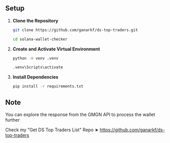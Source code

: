 ## Setup

1. **Clone the Repository**

   ```bash
   git clone https://github.com/ganarkf/ds-top-traders.git
   ```
   ```bash
   cd solana-wallet-checker
   ```

2. **Create and Activate Virtual Environment**

   ```bash
   python -m venv .venv
   ```
   ```bash
   .venv\Scripts\activate
   ```

3. **Install Dependencies**

   ```bash
   pip install -r requirements.txt
   ```

## Note

You can explore the response from the GMGN API to process the wallet further

Check my "Get DS Top Traders List" Repo ➤ https://github.com/ganarkf/ds-top-traders
